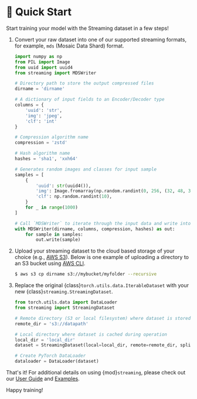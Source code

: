 # 🚀 Quick Start

Start training your model with the Streaming dataset in a few steps!

1. Convert your raw dataset into one of our supported streaming formats, for example, `mds` (Mosaic Data Shard) format.

    ```python
    import numpy as np
    from PIL import Image
    from uuid import uuid4
    from streaming import MDSWriter

    # Directory path to store the output compressed files
    dirname = 'dirname'

    # A dictionary of input fields to an Encoder/Decoder type
    columns = {
        'uuid': 'str',
        'img': 'jpeg',
        'clf': 'int'
    }

    # Compression algorithm name
    compression = 'zstd'

    # Hash algorithm name
    hashes = 'sha1', 'xxh64'

    # Generates random images and classes for input sample
    samples = [
        {
            'uuid': str(uuid4()),
            'img': Image.fromarray(np.random.randint(0, 256, (32, 48, 3), np.uint8)),
            'clf': np.random.randint(10),
        }
        for _ in range(1000)
    ]

    # Call `MDSWriter` to iterate through the input data and write into a shard `mds` file
    with MDSWriter(dirname, columns, compression, hashes) as out:
        for sample in samples:
            out.write(sample)
    ```

2. Upload your streaming dataset to the cloud based storage of your choice (e.g., [AWS S3](https://aws.amazon.com/s3/)). Below is one example of uploading a directory to an S3 bucket using [AWS CLI](https://aws.amazon.com/cli/).
    <!--pytest.mark.skip-->
    ```bash
    $ aws s3 cp dirname s3://mybucket/myfolder --recursive
    ```

3. Replace the original {class}`torch.utils.data.IterableDataset` with your new {class}`streaming.StreamingDataset`.
    <!--pytest.mark.skip-->
    ```python
    from torch.utils.data import DataLoader
    from streaming import StreamingDataset

    # Remote directory (S3 or local filesystem) where dataset is stored
    remote_dir = 's3://datapath'

    # Local directory where dataset is cached during operation
    local_dir = 'local_dir'
    dataset = StreamingDataset(local=local_dir, remote=remote_dir, split=None, shuffle=True)

    # Create PyTorch DataLoader
    dataloader = DataLoader(dataset)
    ```

That's it!  For additional details on using {mod}`streaming`, please check out our [User Guide](user_guide.md) and [Examples](../examples/cifar10.ipynb).

Happy training!
